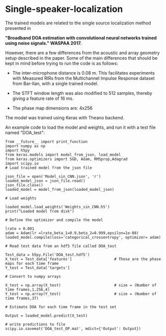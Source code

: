 # Single-speaker-localization

The trained models are related to the single source localization method presented in 

**"Broadband DOA estimation with convolutional neural networks trained using noise signals." WASPAA 2017.** 

However, there are a few differences from the acoustic and array geometry setup described in the paper. Some of the main differences that should be kept in mind before trying to run the code is as follows:

- The inter-microphone distance is 0.08 m. This facilitates experiments with Measured RIRs from the Multichannel Impulse Response dataset from Bar-Ilan, with a single trained model.

- The STFT window length was also modified to 512 samples, thereby giving a feature rate of 16 ms. 

- The phase map dimensions are: 4x256

The model was trained using Keras with Theano backend. 

An example code to load the model and weights, and run it with a test file named "DOA_test":

```
from __future__ import print_function
import numpy as np
import h5py
from keras.models import model_from_json, load_model
from keras.optimizers import SGD, Adam, RMSprop,Adagrad
import scipy.io
# Load trained model from the json file

json_file = open('Model_sin_CNN.json', 'r')
loaded_model_json = json_file.read()
json_file.close()
loaded_model = model_from_json(loaded_model_json)

# Load weights 

loaded_model.load_weights('Weights_sin_CNN.h5')
print("Loaded model from disk")

# Define the optimizer and compile the model

lrate = 0.001
adam = Adam(lr =lrate,beta_1=0.9,beta_2=0.999,epsilon=1e-08)
loaded_model.compile(loss='categorical_crossentropy', optimizer= adam)

# Read test data from an hdf5 file called DOA_test

Test_data = h5py.File('DOA_test.hdf5')
X_test = Test_data['features']                   # These are the phase maps for each time frame
Y_test = Test_data['targets']

# Convert to numpy arrays

X_test = np.array(X_test)                        # size = (Number of time frames,1,256,4)
Y_test = np.array(Y_test)                        # size = (Number of time frames,37)

# Estimate DOA for each time frame in the test set 

Output = loaded_model.predict(X_test)           

# write predictions to file
scipy.io.savemat('DOA_test_OP.mat', mdict={'Output': Output})
  
```


